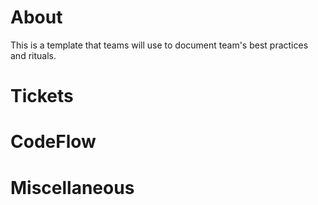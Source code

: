 # About
This is a template that teams will use to document team's best practices and rituals.

# Tickets

# CodeFlow

# Miscellaneous
